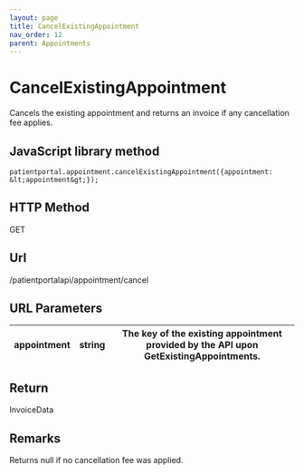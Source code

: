 ```yaml
---
layout: page
title: CancelExistingAppointment
nav_order: 12
parent: Appointments
---
```


# CancelExistingAppointment

Cancels the existing appointment and returns an invoice if any cancellation fee applies.

## JavaScript library method

```
patientportal.appointment.cancelExistingAppointment({appointment: &lt;appointment&gt;});
```

## HTTP Method

GET

## ****Url****

/patientportalapi/appointment/cancel

## URL Parameters

| appointment | string | The key of the existing appointment provided by the API upon GetExistingAppointments. |
| --- | --- | --- |

## Return

InvoiceData

## Remarks

Returns null if no cancellation fee was applied.
